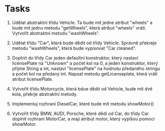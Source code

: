 # Tasks
1. Udělat abstraktní třídu Vehicle. Ta bude mít jedne atribut "wheels" a bude mít jednu metodu "getWheels", která atribut "wheels" vrátí. Vytvořit abstraktní metodu "washWheels".

2. Udělat třídu "Car", která bude dědit od třídy Vehicle. Správně překreje metodu "washWheels", která bude vypisovat "Car cleaned".

3. Doplnit do třídy Car jeden defaultní konstruktor, který nastaví licensePlate na "Unknown" a počet kol na 0, a jeden konstruktor, který přijme String a int, nastaví "licensePlate" na hodnotu předaného stringu a počet kol na předaný int. Napsat metodu getLicenseplate, která vrátí atribut licensePlate.

4. Vytvořit třídu Motorcycle, která bdue dědit od Vehicle, bude mít dvě kola, překrje abstraktní metody.

5. Implementuj rozhraní DieselCar, které bude mít metodu showMotor()

5. Vytvořit třídy BMW, AUDI, Porsche, které dědí od Car, do třídy Car doplnit rozhraní MotorCar, a mají atribut motor, který vypíšou pomocí showMotor.

